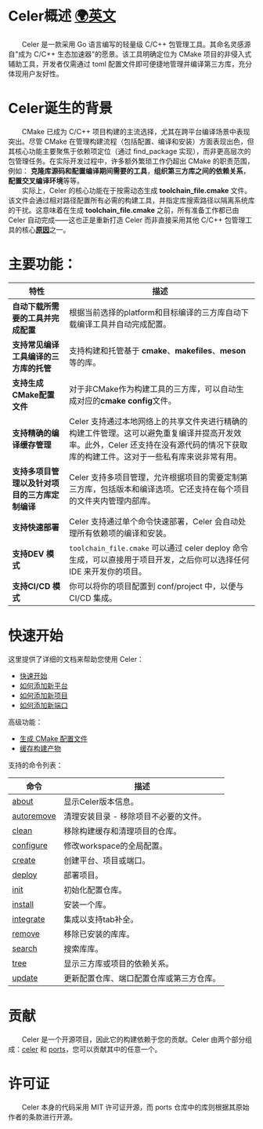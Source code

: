 # Celer概述 [🌍英文](../en-US/README.md)

&emsp;&emsp;Celer 是一款采用 Go 语言编写的轻量级 C/C++ 包管理工具。其命名灵感源自"成为 C/C++ 生态加速器"的愿景。该工具明确定位为 CMake 项目的非侵入式辅助工具，开发者仅需通过 toml 配置文件即可便捷地管理并编译第三方库，充分体现用户友好性。

# Celer诞生的背景

&emsp;&emsp;CMake 已成为 C/C++ 项目构建的主流选择，尤其在跨平台编译场景中表现突出。尽管 CMake 在管理构建流程（包括配置、编译和安装）方面表现出色，但其核心功能主要聚焦于依赖项定位（通过 find_package 实现），而非更高层次的包管理任务。在实际开发过程中，许多额外繁琐工作仍超出 CMake 的职责范围，例如： **克隆库源码和配置编译期间需要的工具**，**组织第三方库之间的依赖关系**， **配置交叉编译环境**等等。  
&emsp;&emsp;实际上，Celer 的核心功能在于按需动态生成 **toolchain_file.cmake** 文件。该文件会通过相对路径配置所有必需的构建工具，并指定库搜索路径以隔离系统库的干扰。这意味着在生成 **toolchain_file.cmake** 之前，所有准备工作都已由 Celer 自动完成——这也正是重新打造 Celer 而非直接采用其他 C/C++ 包管理工具的核心[**原因**](./why_reinvent_celer.md)之一。

# 主要功能：

| 特性 | 描述 |
| --- | --- |
| **自动下载所需要的工具并完成配置** | 根据当前选择的platform和目标编译的三方库自动下载编译工具并自动完成配置。 |
| **支持常见编译工具编译的三方库的托管** | 支持构建和托管基于 **cmake**、**makefiles**、**meson** 等的库。 |
| **支持生成CMake配置文件** | 对于非CMake作为构建工具的三方库，可以自动生成对应的**cmake config**文件。 |
| **支持精确的编译缓存管理** | Celer 支持通过本地网络上的共享文件夹进行精确的构建工件管理。这可以避免重复编译并提高开发效率。此外，Celer 还支持在没有源代码的情况下获取库的构建工件。这对于一些私有库来说非常有用。 |
| **支持多项目管理以及针对项目的三方库定制编译** | Celer 支持多项目管理，允许根据项目的需要定制第三方库，包括版本和编译选项。它还支持在每个项目的文件夹内管理内部库。 |
| **支持快速部署** | Celer 支持通过单个命令快速部署，Celer 会自动处理所有依赖项的编译和安装。 |
| **支持DEV 模式** | `toolchain_file.cmake` 可以通过 celer deploy 命令生成，可以直接用于项目开发，之后你可以选择任何 IDE 来开发你的项目。 |
| **支持CI/CD 模式** | 你可以将你的项目配置到 conf/project 中，以便与 CI/CD 集成。|

# 快速开始

这里提供了详细的文档来帮助您使用 Celer：

- [快速开始](./quick_start.md)
- [如何添加新平台](./cmd_create.md#1-创建一个新的平台)
- [如何添加新项目](./cmd_create.md#2-创建一个新的项目)
- [如何添加新端口](./cmd_create.md#3-创建一个新的端口)

高级功能：

- [生成 CMake 配置文件](./introduce_generate_cmake_config.md)
- [缓存构建产物](./introduce_cache_artifacts.md)

支持的命令列表：

| 命令                               | 描述                                  |
| ------------------------------------- | --------------------------------- |
| [about](./cmd_about.md)               | 显示Celer版本信息。 |
| [autoremove](./cmd_autoremove.md)     | 清理安装目录 - 移除项目不必要的文件。|
| [clean](./cmd_clean.md)               | 移除构建缓存和清理项目的仓库。|
| [configure](./cmd_configfure.md)      | 修改workspace的全局配置。|
| [create](./cmd_create.md)             | 创建平台、项目或端口。 |
| [deploy](./cmd_deploy.md)             | 部署项目。|
| [init](./quick_start.md#3-setup-conf) | 初始化配置仓库。|
| [install](./cmd_install.md)           | 安装一个库。|
| [integrate](./cmd_integrate.md)       | 集成以支持tab补全。|
| [remove](./cmd_remove.md)             | 移除已安装的库库。|
| [search](./cmd_search.md)             | 搜索库库。|
| [tree](./cmd_tree.md)                 | 显示三方库或项目的依赖关系。| 
| [update](./cmd_update.md)             | 更新配置仓库、端口配置仓库或第三方仓库。|

# 贡献

&emsp;&emsp;Celer 是一个开源项目，因此它的构建依赖于您的贡献。Celer 由两个部分组成：[celer](https://github.com/celer-pkg/celer.git) 和 [ports](https://github.com/celer-pkg/ports.git)，您可以贡献其中的任意一个。

# 许可证

&emsp;&emsp;Celer 本身的代码采用 MIT 许可证开源，而 ports 仓库中的库则根据其原始作者的条款进行开源。
